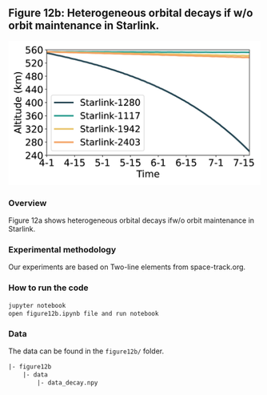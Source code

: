 ## Figure 12b: Heterogeneous orbital decays if w/o orbit maintenance in Starlink.

<div align=center><img src="./figure12b.png" width=""></div>

### Overview
Figure 12a shows heterogeneous orbital decays ifw/o orbit maintenance in Starlink.


### Experimental methodology
Our experiments are based on Two-line elements from space-track.org.


### How to run the code
```
jupyter notebook
open figure12b.ipynb file and run notebook
```

### Data
The data can be found in the `figure12b/` folder.

	|- figure12b
		|- data
			|- data_decay.npy